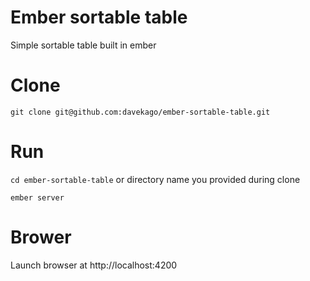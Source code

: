 # Ember sortable table
Simple sortable table built in ember

# Clone
`git clone git@github.com:davekago/ember-sortable-table.git`

# Run
`cd ember-sortable-table` or directory name you provided during clone

`ember server`

# Brower
Launch browser at http://localhost:4200
